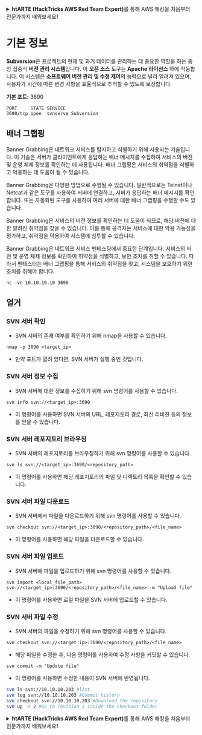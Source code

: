 <details>

<summary><strong>htARTE (HackTricks AWS Red Team Expert)</strong>를 통해 AWS 해킹을 처음부터 전문가까지 배워보세요<strong>!</strong></summary>

HackTricks를 지원하는 다른 방법:

* **회사를 HackTricks에서 광고하거나 HackTricks를 PDF로 다운로드**하려면 [**SUBSCRIPTION PLANS**](https://github.com/sponsors/carlospolop)를 확인하세요!
* [**공식 PEASS & HackTricks 스웨그**](https://peass.creator-spring.com)를 얻으세요.
* [**The PEASS Family**](https://opensea.io/collection/the-peass-family)를 발견하세요. 독점적인 [**NFTs**](https://opensea.io/collection/the-peass-family) 컬렉션입니다.
* 💬 [**Discord 그룹**](https://discord.gg/hRep4RUj7f) 또는 [**텔레그램 그룹**](https://t.me/peass)에 **참여**하거나 **Twitter** 🐦 [**@carlospolopm**](https://twitter.com/hacktricks_live)을 **팔로우**하세요.
* **Hacking 트릭을 공유하려면** [**HackTricks**](https://github.com/carlospolop/hacktricks) 및 [**HackTricks Cloud**](https://github.com/carlospolop/hacktricks-cloud) github 저장소에 PR을 제출하세요.

</details>


# 기본 정보

**Subversion**은 프로젝트의 현재 및 과거 데이터를 관리하는 데 중요한 역할을 하는 중앙 집중식 **버전 관리 시스템**입니다. 이 **오픈 소스** 도구는 **Apache 라이선스** 하에 작동합니다. 이 시스템은 **소프트웨어 버전 관리 및 수정 제어**의 능력으로 널리 알려져 있으며, 사용자가 시간에 따른 변경 사항을 효율적으로 추적할 수 있도록 보장합니다.

**기본 포트:** 3690
```
PORT     STATE SERVICE
3690/tcp open  svnserve Subversion
```
## 배너 그랩핑

Banner Grabbing은 네트워크 서비스를 탐지하고 식별하기 위해 사용되는 기술입니다. 이 기술은 서버가 클라이언트에게 응답하는 배너 메시지를 수집하여 서비스의 버전 및 운영 체제 정보를 확인하는 데 사용됩니다. 배너 그랩핑은 서비스의 취약점을 식별하고 악용하는 데 도움이 될 수 있습니다.

Banner Grabbing은 다양한 방법으로 수행될 수 있습니다. 일반적으로는 Telnet이나 Netcat과 같은 도구를 사용하여 서버에 연결하고, 서버가 응답하는 배너 메시지를 확인합니다. 또는 자동화된 도구를 사용하여 여러 서버에 대한 배너 그랩핑을 수행할 수도 있습니다.

Banner Grabbing은 서비스의 버전 정보를 확인하는 데 도움이 되므로, 해당 버전에 대한 알려진 취약점을 찾을 수 있습니다. 이를 통해 공격자는 서비스에 대한 악용 가능성을 평가하고, 취약점을 악용하여 시스템에 침투할 수 있습니다.

Banner Grabbing은 네트워크 서비스 펜테스팅에서 중요한 단계입니다. 서비스의 버전 및 운영 체제 정보를 확인하여 취약점을 식별하고, 보안 조치를 취할 수 있습니다. 따라서 펜테스터는 배너 그랩핑을 통해 서비스의 취약점을 찾고, 시스템을 보호하기 위한 조치를 취해야 합니다.
```
nc -vn 10.10.10.10 3690
```
## 열거

### SVN 서버 확인

- SVN 서버의 존재 여부를 확인하기 위해 nmap을 사용할 수 있습니다.

```plaintext
nmap -p 3690 <target_ip>
```

- 만약 포트가 열려 있다면, SVN 서버가 실행 중인 것입니다.

### SVN 서버 정보 수집

- SVN 서버에 대한 정보를 수집하기 위해 svn 명령어를 사용할 수 있습니다.

```plaintext
svn info svn://<target_ip>:3690
```

- 이 명령어를 사용하면 SVN 서버의 URL, 레포지토리 경로, 최신 리비전 등의 정보를 얻을 수 있습니다.

### SVN 서버 레포지토리 브라우징

- SVN 서버의 레포지토리를 브라우징하기 위해 svn 명령어를 사용할 수 있습니다.

```plaintext
svn ls svn://<target_ip>:3690/<repository_path>
```

- 이 명령어를 사용하면 해당 레포지토리의 파일 및 디렉토리 목록을 확인할 수 있습니다.

### SVN 서버 파일 다운로드

- SVN 서버에서 파일을 다운로드하기 위해 svn 명령어를 사용할 수 있습니다.

```plaintext
svn checkout svn://<target_ip>:3690/<repository_path>/<file_name>
```

- 이 명령어를 사용하면 해당 파일을 다운로드할 수 있습니다.

### SVN 서버 파일 업로드

- SVN 서버에 파일을 업로드하기 위해 svn 명령어를 사용할 수 있습니다.

```plaintext
svn import <local_file_path> svn://<target_ip>:3690/<repository_path>/<file_name> -m "Upload file"
```

- 이 명령어를 사용하면 로컬 파일을 SVN 서버에 업로드할 수 있습니다.

### SVN 서버 파일 수정

- SVN 서버의 파일을 수정하기 위해 svn 명령어를 사용할 수 있습니다.

```plaintext
svn checkout svn://<target_ip>:3690/<repository_path>/<file_name>
```

- 해당 파일을 수정한 후, 다음 명령어를 사용하여 수정 사항을 커밋할 수 있습니다.

```plaintext
svn commit -m "Update file"
```

- 이 명령어를 사용하면 수정한 내용이 SVN 서버에 반영됩니다.
```bash
svn ls svn://10.10.10.203 #list
svn log svn://10.10.10.203 #Commit history
svn checkout svn://10.10.10.203 #Download the repository
svn up -r 2 #Go to revision 2 inside the checkout folder
```
<details>

<summary><strong>htARTE (HackTricks AWS Red Team Expert)</strong>를 통해 AWS 해킹을 처음부터 전문가까지 배워보세요<strong>!</strong></summary>

HackTricks를 지원하는 다른 방법:

* **회사를 HackTricks에서 광고하거나 HackTricks를 PDF로 다운로드**하려면 [**SUBSCRIPTION PLANS**](https://github.com/sponsors/carlospolop)를 확인하세요!
* [**공식 PEASS & HackTricks 스웨그**](https://peass.creator-spring.com)를 얻으세요.
* [**The PEASS Family**](https://opensea.io/collection/the-peass-family)를 발견하세요. 독점적인 [**NFTs**](https://opensea.io/collection/the-peass-family) 컬렉션입니다.
* 💬 [**Discord 그룹**](https://discord.gg/hRep4RUj7f) 또는 [**텔레그램 그룹**](https://t.me/peass)에 **참여**하거나 **Twitter** 🐦 [**@carlospolopm**](https://twitter.com/hacktricks_live)을 **팔로우**하세요.
* **Hacking 트릭을 공유하려면** [**HackTricks**](https://github.com/carlospolop/hacktricks) 및 [**HackTricks Cloud**](https://github.com/carlospolop/hacktricks-cloud) github 저장소에 PR을 제출하세요.

</details>

